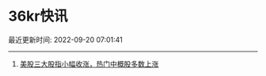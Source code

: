 # 36kr快讯

最近更新时间: 2022-09-20 07:01:41

--- 
1. [美股三大股指小幅收涨，热门中概股多数上涨](https://36kr.com/newsflashes/1922767616171777) 
